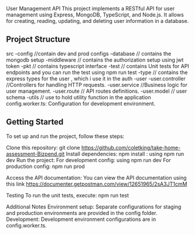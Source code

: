 User Management API
This project implements a RESTful API for user management using Express, MongoDB, TypeScript, and Node.js. It allows for creating, reading, updating, and deleting user information in a database.

## Project Structure
src
-config //contain dev and prod configs 
-database // contains the mongodb setup
-middleware // contains the authorization setup using jwt token
-pkt // contains typescript interface
-test // contains Unit tests for API endpoints and you can run the test using npm run test
-type // contains the express types for the user , which i use it in the auth
-user 
 -user.controller //Controllers for handling HTTP requests.
 -user.service //Business logic for user management.
 -user.route // API routes definitions.
 -user.model // user schema 
-utils // use to hold utility function in the application
config.worker.ts: Configuration for development environment.


## Getting Started
To set up and run the project, follow these steps:

Clone this repository:
git clone https://github.com/coletking/take-home-assessment-Bizpend.git
Install dependencies:
npm install : using npm run dev
Run the project:
For development config: using npm run dev
For production config: npm run prod

Access the API documentation:
You can view the API documentation using this link https://documenter.getpostman.com/view/12651965/2sA3JT1cmM

Testing
To run the unit tests, execute: npm run test

Additional Notes
Environment setup: Separate configurations for staging and production environments are provided in the config folder.
Development: Development environment configurations are in config.worker.ts.